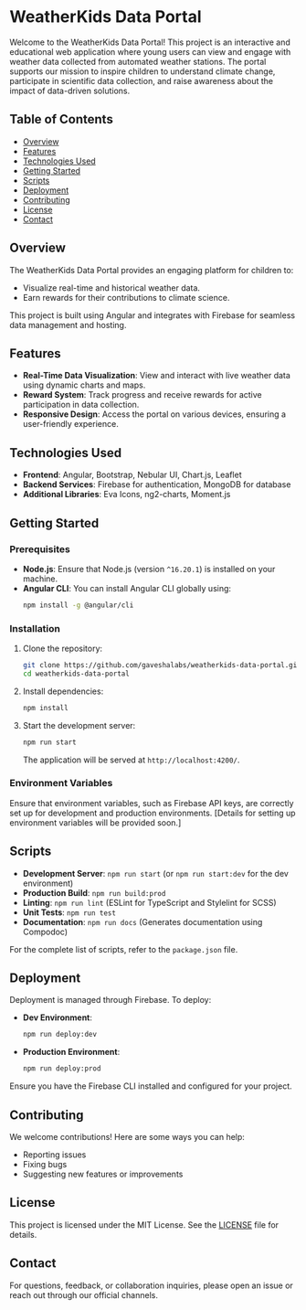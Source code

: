 # WeatherKids Data Portal

Welcome to the WeatherKids Data Portal! This project is an interactive and educational web application where young users can view and engage with weather data collected from automated weather stations. The portal supports our mission to inspire children to understand climate change, participate in scientific data collection, and raise awareness about the impact of data-driven solutions.

## Table of Contents
- [Overview](#overview)
- [Features](#features)
- [Technologies Used](#technologies-used)
- [Getting Started](#getting-started)
- [Scripts](#scripts)
- [Deployment](#deployment)
- [Contributing](#contributing)
- [License](#license)
- [Contact](#contact)

## Overview
The WeatherKids Data Portal provides an engaging platform for children to:
- Visualize real-time and historical weather data.
- Earn rewards for their contributions to climate science.

This project is built using Angular and integrates with Firebase for seamless data management and hosting.

## Features
- **Real-Time Data Visualization**: View and interact with live weather data using dynamic charts and maps.
- **Reward System**: Track progress and receive rewards for active participation in data collection.
- **Responsive Design**: Access the portal on various devices, ensuring a user-friendly experience.

## Technologies Used
- **Frontend**: Angular, Bootstrap, Nebular UI, Chart.js, Leaflet
- **Backend Services**: Firebase for authentication, MongoDB for database
- **Additional Libraries**: Eva Icons, ng2-charts, Moment.js

## Getting Started
### Prerequisites
- **Node.js**: Ensure that Node.js (version `^16.20.1`) is installed on your machine.
- **Angular CLI**: You can install Angular CLI globally using:
  ```bash
  npm install -g @angular/cli
  ```

### Installation
1. Clone the repository:
   ```bash
   git clone https://github.com/gaveshalabs/weatherkids-data-portal.git
   cd weatherkids-data-portal
   ```
2. Install dependencies:
   ```bash
   npm install
   ```
3. Start the development server:
   ```bash
   npm run start
   ```
   The application will be served at `http://localhost:4200/`.

### Environment Variables
Ensure that environment variables, such as Firebase API keys, are correctly set up for development and production environments. [Details for setting up environment variables will be provided soon.]

## Scripts
- **Development Server**: `npm run start` (or `npm run start:dev` for the dev environment)
- **Production Build**: `npm run build:prod`
- **Linting**: `npm run lint` (ESLint for TypeScript and Stylelint for SCSS)
- **Unit Tests**: `npm run test`
- **Documentation**: `npm run docs` (Generates documentation using Compodoc)

For the complete list of scripts, refer to the `package.json` file.

## Deployment
Deployment is managed through Firebase. To deploy:
- **Dev Environment**: 
  ```bash
  npm run deploy:dev
  ```
- **Production Environment**: 
  ```bash
  npm run deploy:prod
  ```

Ensure you have the Firebase CLI installed and configured for your project.

## Contributing
We welcome contributions! Here are some ways you can help:
- Reporting issues
- Fixing bugs
- Suggesting new features or improvements

## License
This project is licensed under the MIT License. See the [LICENSE](LICENSE) file for details.

## Contact
For questions, feedback, or collaboration inquiries, please open an issue or reach out through our official channels.
